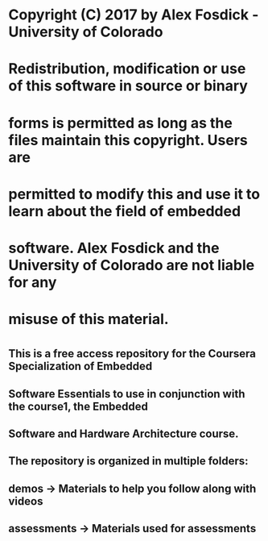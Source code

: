 #
# Copyright (C) 2017 by Alex Fosdick - University of Colorado
#
# Redistribution, modification or use of this software in source or binary
# forms is permitted as long as the files maintain this copyright. Users are 
# permitted to modify this and use it to learn about the field of embedded
# software. Alex Fosdick and the University of Colorado are not liable for any
# misuse of this material. 
#
#


## This is a free access repository for the Coursera Specialization of Embedded
## Software Essentials to use in conjunction with the course1, the Embedded 
## Software and Hardware Architecture course.

## The repository is organized in multiple folders:
##      demos -> Materials to help you follow along with videos
##      assessments -> Materials used for assessments
